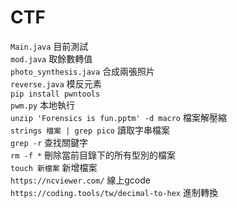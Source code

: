 # CTF
`Main.java` 目前測試\
`mod.java` 取餘數轉值\
`photo_synthesis.java` 合成兩張照片\
`reverse.java` 模反元素 \
`pip install pwntools` \
`pwm.py` 本地執行 \
`unzip 'Forensics is fun.pptm' -d macro` 檔案解壓縮 \
`strings 檔案 | grep pico` 讀取字串檔案\
`grep -r` 查找關鍵字\
`rm -f *` 刪除當前目錄下的所有型別的檔案\
`touch 新檔案` 新增檔案 \
`https://ncviewer.com/` 線上gcode \
`https://coding.tools/tw/decimal-to-hex` 進制轉換


